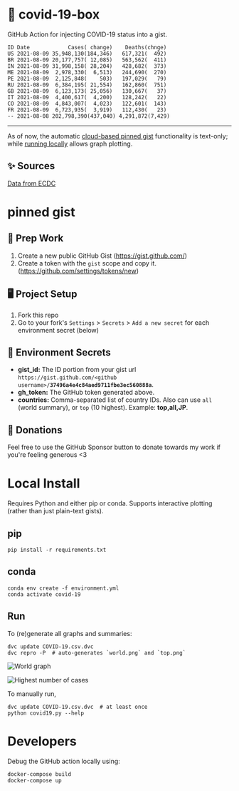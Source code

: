 # 🏥 covid-19-box

GitHub Action for injecting COVID-19 status into a gist.

```
ID Date            Cases( change)    Deaths(chnge)
US 2021-08-09 35,948,130(184,346)   617,321(  492)
BR 2021-08-09 20,177,757( 12,085)   563,562(  411)
IN 2021-08-09 31,998,158( 28,204)   428,682(  373)
ME 2021-08-09  2,978,330(  6,513)   244,690(  270)
PE 2021-08-09  2,125,848(    503)   197,029(   79)
RU 2021-08-09  6,384,195( 21,554)   162,860(  751)
GB 2021-08-09  6,123,173( 25,056)   130,667(   37)
IT 2021-08-09  4,400,617(  4,200)   128,242(   22)
CO 2021-08-09  4,843,007(  4,023)   122,601(  143)
FR 2021-08-09  6,723,935(  3,919)   112,430(   23)
-- 2021-08-08 202,798,390(437,040) 4,291,872(7,429)
```

---

As of now, the automatic [cloud-based pinned gist](#pinned-gist) functionality is text-only;
while [running locally](#local-install) allows graph plotting.

## ✨ Sources

[Data from ECDC](https://www.ecdc.europa.eu/en/publications-data/download-todays-data-geographic-distribution-covid-19-cases-worldwide)

# pinned gist

## 🎒 Prep Work
1. Create a new public GitHub Gist (https://gist.github.com/)
1. Create a token with the `gist` scope and copy it. (https://github.com/settings/tokens/new)

## 🖥 Project Setup
1. Fork this repo
1. Go to your fork's `Settings` > `Secrets` > `Add a new secret` for each environment secret (below)

## 🤫 Environment Secrets
- **gist_id:** The ID portion from your gist url `https://gist.github.com/<github username>/`**`37496a4e4c84aed9711fbe3ec560888a`**.
- **gh_token:** The GitHub token generated above.
- **countries:** Comma-separated list of country IDs. Also can use `all` (world summary), or `top` (10 highest). Example: **top,all,JP**.

## 💸 Donations

Feel free to use the GitHub Sponsor button to donate towards my work if you're feeling generous <3

# Local Install

Requires Python and either pip or conda. Supports interactive plotting (rather than just plain-text gists).

## pip

```
pip install -r requirements.txt
```

## conda

```
conda env create -f environment.yml
conda activate covid-19
```

## Run

To (re)generate all graphs and summaries:

```
dvc update COVID-19.csv.dvc
dvc repro -P  # auto-generates `world.png` and `top.png`
```

![World graph](world.png)

![Highest number of cases](top.png)

To manually run,

```
dvc update COVID-19.csv.dvc  # at least once
python covid19.py --help
```

# Developers

Debug the GitHub action locally using:

```
docker-compose build
docker-compose up
```
